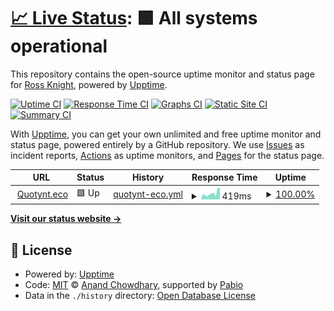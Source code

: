 # [📈 Live Status](https://RossKnight.github.io/qupptime): <!--live status--> **🟩 All systems operational**

This repository contains the open-source uptime monitor and status page for [Ross Knight](rossknight.co.uk), powered by [Upptime](https://github.com/upptime/upptime).

[![Uptime CI](https://github.com/RossKnight/qupptime/workflows/Uptime%20CI/badge.svg)](https://github.com/RossKnight/qupptime/actions?query=workflow%3A%22Uptime+CI%22)
[![Response Time CI](https://github.com/RossKnight/qupptime/workflows/Response%20Time%20CI/badge.svg)](https://github.com/RossKnight/qupptime/actions?query=workflow%3A%22Response+Time+CI%22)
[![Graphs CI](https://github.com/RossKnight/qupptime/workflows/Graphs%20CI/badge.svg)](https://github.com/RossKnight/qupptime/actions?query=workflow%3A%22Graphs+CI%22)
[![Static Site CI](https://github.com/RossKnight/qupptime/workflows/Static%20Site%20CI/badge.svg)](https://github.com/RossKnight/qupptime/actions?query=workflow%3A%22Static+Site+CI%22)
[![Summary CI](https://github.com/RossKnight/qupptime/workflows/Summary%20CI/badge.svg)](https://github.com/RossKnight/qupptime/actions?query=workflow%3A%22Summary+CI%22)

With [Upptime](https://upptime.js.org), you can get your own unlimited and free uptime monitor and status page, powered entirely by a GitHub repository. We use [Issues](https://github.com/RossKnight/qupptime/issues) as incident reports, [Actions](https://github.com/RossKnight/qupptime/actions) as uptime monitors, and [Pages](https://RossKnight.github.io/qupptime) for the status page.

<!--start: status pages-->
<!-- This summary is generated by Upptime (https://github.com/upptime/upptime) -->
<!-- Do not edit this manually, your changes will be overwritten -->
<!-- prettier-ignore -->
| URL | Status | History | Response Time | Uptime |
| --- | ------ | ------- | ------------- | ------ |
| <img alt="" src="https://icons.duckduckgo.com/ip3/quotynt.eco.ico" height="13"> [Quotynt.eco](https://quotynt.eco) | 🟩 Up | [quotynt-eco.yml](https://github.com/RossKnight/qupptime/commits/HEAD/history/quotynt-eco.yml) | <details><summary><img alt="Response time graph" src="./graphs/quotynt-eco/response-time-week.png" height="20"> 419ms</summary><br><a href="https://status.quotynt.eco/history/quotynt-eco"><img alt="Response time 419" src="https://img.shields.io/endpoint?url=https%3A%2F%2Fraw.githubusercontent.com%2FRossKnight%2Fqupptime%2FHEAD%2Fapi%2Fquotynt-eco%2Fresponse-time.json"></a><br><a href="https://status.quotynt.eco/history/quotynt-eco"><img alt="24-hour response time 315" src="https://img.shields.io/endpoint?url=https%3A%2F%2Fraw.githubusercontent.com%2FRossKnight%2Fqupptime%2FHEAD%2Fapi%2Fquotynt-eco%2Fresponse-time-day.json"></a><br><a href="https://status.quotynt.eco/history/quotynt-eco"><img alt="7-day response time 419" src="https://img.shields.io/endpoint?url=https%3A%2F%2Fraw.githubusercontent.com%2FRossKnight%2Fqupptime%2FHEAD%2Fapi%2Fquotynt-eco%2Fresponse-time-week.json"></a><br><a href="https://status.quotynt.eco/history/quotynt-eco"><img alt="30-day response time 419" src="https://img.shields.io/endpoint?url=https%3A%2F%2Fraw.githubusercontent.com%2FRossKnight%2Fqupptime%2FHEAD%2Fapi%2Fquotynt-eco%2Fresponse-time-month.json"></a><br><a href="https://status.quotynt.eco/history/quotynt-eco"><img alt="1-year response time 419" src="https://img.shields.io/endpoint?url=https%3A%2F%2Fraw.githubusercontent.com%2FRossKnight%2Fqupptime%2FHEAD%2Fapi%2Fquotynt-eco%2Fresponse-time-year.json"></a></details> | <details><summary><a href="https://status.quotynt.eco/history/quotynt-eco">100.00%</a></summary><a href="https://status.quotynt.eco/history/quotynt-eco"><img alt="All-time uptime 100.00%" src="https://img.shields.io/endpoint?url=https%3A%2F%2Fraw.githubusercontent.com%2FRossKnight%2Fqupptime%2FHEAD%2Fapi%2Fquotynt-eco%2Fuptime.json"></a><br><a href="https://status.quotynt.eco/history/quotynt-eco"><img alt="24-hour uptime 100.00%" src="https://img.shields.io/endpoint?url=https%3A%2F%2Fraw.githubusercontent.com%2FRossKnight%2Fqupptime%2FHEAD%2Fapi%2Fquotynt-eco%2Fuptime-day.json"></a><br><a href="https://status.quotynt.eco/history/quotynt-eco"><img alt="7-day uptime 100.00%" src="https://img.shields.io/endpoint?url=https%3A%2F%2Fraw.githubusercontent.com%2FRossKnight%2Fqupptime%2FHEAD%2Fapi%2Fquotynt-eco%2Fuptime-week.json"></a><br><a href="https://status.quotynt.eco/history/quotynt-eco"><img alt="30-day uptime 100.00%" src="https://img.shields.io/endpoint?url=https%3A%2F%2Fraw.githubusercontent.com%2FRossKnight%2Fqupptime%2FHEAD%2Fapi%2Fquotynt-eco%2Fuptime-month.json"></a><br><a href="https://status.quotynt.eco/history/quotynt-eco"><img alt="1-year uptime 100.00%" src="https://img.shields.io/endpoint?url=https%3A%2F%2Fraw.githubusercontent.com%2FRossKnight%2Fqupptime%2FHEAD%2Fapi%2Fquotynt-eco%2Fuptime-year.json"></a></details>

<!--end: status pages-->

[**Visit our status website →**](https://RossKnight.github.io/qupptime)

## 📄 License

- Powered by: [Upptime](https://github.com/upptime/upptime)
- Code: [MIT](./LICENSE) © [Anand Chowdhary](https://anandchowdhary.com), supported by [Pabio](https://pabio.com)
- Data in the `./history` directory: [Open Database License](https://opendatacommons.org/licenses/odbl/1-0/)
